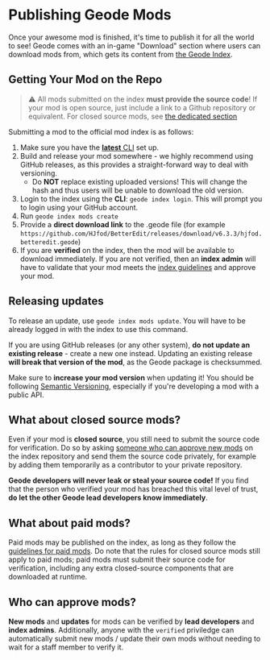 # Publishing Geode Mods

Once your awesome mod is finished, it's time to publish it for all the world to see! Geode comes with an in-game "Download" section where users can download mods from, which gets its content from [the Geode Index](https://api.geode-sdk.org/v1/mods).

## Getting Your Mod on the Repo

> :warning: All mods submitted on the index **must provide the source code**! If your mod is open source, just include a link to a Github repository or equivalent. For closed source mods, see [the dedicated section](#what-about-closed-source-mods)

Submitting a mod to the official mod index is as follows:

1. Make sure you have the [**latest** CLI](/getting-started/geode-cli) set up.
2. Build and release your mod somewhere - we highly recommend using GitHub releases, as this provides a straight-forward way to deal with versioning.
   - Do **NOT** replace existing uploaded versions! This will change the hash and thus users will be unable to download the old version.
4. Login to the index using the **CLI**: `geode index login`. This will prompt you to login using your GitHub account.
5. Run `geode index mods create`
6. Provide a **direct download link** to the .geode file (for example `https://github.com/HJfod/BetterEdit/releases/download/v6.3.3/hjfod.betteredit.geode`)
7. If you are **verified** on the index, then the mod will be available to download immediately. If you are not verified, then an **index admin** will have to validate that your mod meets the [index guidelines](/mods/guidelines) and approve your mod.

## Releasing updates

To release an update, use `geode index mods update`. You will have to be already logged in with the index to use this command.

If you are using GitHub releases (or any other system), **do not update an existing release** - create a new one instead. Updating an existing release **will break that version of the mod**, as the Geode package is checksummed.

Make sure to **increase your mod version** when updating it! You should be following [Semantic Versioning](https://semver.org), especially if you're developing a mod with a public API.

## What about closed source mods?

Even if your mod is **closed source**, you still need to submit the source code for verification. Do so by asking [someone who can approve new mods](#who-can-approve-mods) on the index repository and send them the source code privately, for example by adding them temporarily as a contributor to your private repository.

**Geode developers will never leak or steal your source code!** If you find that the person who verified your mod has breached this vital level of trust, **do let the other Geode lead developers know immediately**.

## What about paid mods?

Paid mods may be published on the index, as long as they follow the [guidelines for paid mods](/mods/guidelines#paid-mods). Do note that the rules for closed source mods still apply to paid mods; paid mods must submit their source code for verification, including any extra closed-source components that are downloaded at runtime.

## Who can approve mods?

**New mods** and **updates** for mods can be verified by **lead developers** and **index admins**. Additionally, anyone with the `verified` priviledge can automatically submit new mods / update their own mods without needing to wait for a staff member to verify it.
